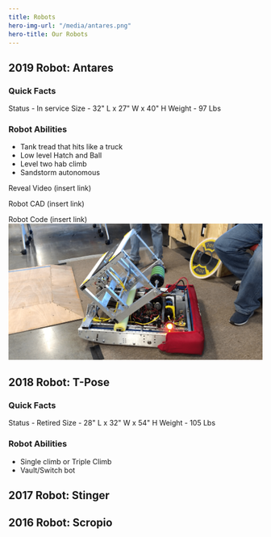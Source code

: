 ```yaml
---
title: Robots
hero-img-url: "/media/antares.png"
hero-title: Our Robots
---
```


## 2019 Robot: Antares
### Quick Facts
Status - In service
Size - 32" L x 27" W x 40" H
Weight - 97 Lbs 
### Robot Abilities
* Tank tread that hits like a truck
* Low level Hatch and Ball
* Level two hab climb
* Sandstorm autonomous

Reveal Video (insert link)

Robot CAD (insert link)

Robot Code (insert link)
![2019 Robot: Antares](/media/antares.png)


## 2018 Robot: T-Pose
### Quick Facts
Status - Retired
Size - 28" L x 32" W x 54" H
Weight - 105 Lbs 
### Robot Abilities
* Single climb or Triple Climb
* Vault/Switch bot




## 2017 Robot: Stinger

## 2016 Robot: Scropio
